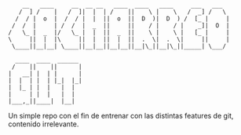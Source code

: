 	    __   ____     __  __ __   ____  ____   ____     ___   ___  
	   /  ] /    |   /  ]|  |  | /    ||    \ |    \   /  _] /   \ 
	  /  / |  o  |  /  / |  |  ||  o  ||  D  )|  D  ) /  [_ |     |
	 /  /  |     | /  /  |  _  ||     ||    / |    / |    _]|  O  |
	/   \_ |  _  |/   \_ |  |  ||  _  ||    \ |    \ |   [_ |     |
	\     ||  |  |\     ||  |  ||  |  ||  .  \|  .  \|     ||     |
	 \____||__|__| \____||__|__||__|__||__|\_||__|\_||_____| \___/ 
		                                                               
	  ____  ____  ______                                           
	 /    ||    ||      |                                          
	|   __| |  | |      |                                          
	|  |  | |  | |_|  |_|                                          
	|  |_ | |  |   |  |                                            
	|     | |  |   |  |                                            
	|___,_||____|  |__|     


Un simple repo con el fin de entrenar con las distintas features de git, contenido irrelevante.
